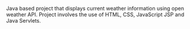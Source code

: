 Java based project that displays current weather information using open weather API.
Project involves the use of HTML, CSS, JavaScript JSP and Java Servlets.
